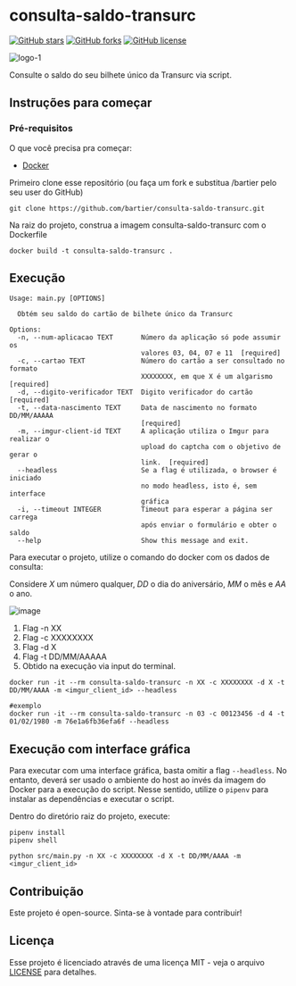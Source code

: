 # consulta-saldo-transurc


[![GitHub stars](https://img.shields.io/github/stars/bartier/consulta-saldo-transurc)](https://github.com/bartier/consulta-saldo-transurc/stargazers)
[![GitHub forks](https://img.shields.io/github/forks/bartier/consulta-saldo-transurc)](https://github.com/bartier/consulta-saldo-transurc/network)
[![GitHub license](https://img.shields.io/github/license/bartier/consulta-saldo-transurc)](https://github.com/bartier/consulta-saldo-transurc/blob/master/LICENSE)

![logo-1](https://user-images.githubusercontent.com/18057391/68075529-8aa51e00-fd87-11e9-9d51-83b8a9d53a4a.png)


Consulte o saldo do seu bilhete único da Transurc via script.

## Instruções para começar

### Pré-requisitos

O que você precisa pra começar:

- [Docker](https://docs.docker.com/install/)

Primeiro clone esse repositório (ou faça um fork e substitua /bartier pelo seu user do GitHub)

```
git clone https://github.com/bartier/consulta-saldo-transurc.git
```

Na raiz do projeto, construa a imagem consulta-saldo-transurc com o Dockerfile

```
docker build -t consulta-saldo-transurc .
```

## Execução

```
Usage: main.py [OPTIONS]

  Obtém seu saldo do cartão de bilhete único da Transurc

Options:
  -n, --num-aplicacao TEXT       Número da aplicação só pode assumir os
                                 valores 03, 04, 07 e 11  [required]
  -c, --cartao TEXT              Número do cartão a ser consultado no formato
                                 XXXXXXXX, em que X é um algarismo  [required]
  -d, --digito-verificador TEXT  Digito verificador do cartão  [required]
  -t, --data-nascimento TEXT     Data de nascimento no formato DD/MM/AAAAA
                                 [required]
  -m, --imgur-client-id TEXT     A aplicação utiliza o Imgur para realizar o
                                 upload do captcha com o objetivo de gerar o
                                 link.  [required]
  --headless                     Se a flag é utilizada, o browser é iniciado
                                 no modo headless, isto é, sem interface
                                 gráfica
  -i, --timeout INTEGER          Timeout para esperar a página ser carrega
                                 após enviar o formulário e obter o saldo
  --help                         Show this message and exit.
```

Para executar o projeto, utilize o comando do docker com os dados de consulta:

Considere *X* um número qualquer, *DD* o dia do aniversário, *MM* o mês e *AA* o ano.

![image](https://user-images.githubusercontent.com/18057391/68170383-487a0900-ff4e-11e9-9a6a-f1f90a78737a.png)

1. Flag -n XX
2. Flag -c XXXXXXXX
3. Flag -d X
4. Flag -t DD/MM/AAAAA
5. Obtido na execução via input do terminal.


```
docker run -it --rm consulta-saldo-transurc -n XX -c XXXXXXXX -d X -t DD/MM/AAAA -m <imgur_client_id> --headless

#exemplo
docker run -it --rm consulta-saldo-transurc -n 03 -c 00123456 -d 4 -t 01/02/1980 -m 76e1a6fb36efa6f --headless
```

## Execução com interface gráfica

Para executar com uma interface gráfica, basta omitir a flag `--headless`. No entanto, deverá ser usado o ambiente do host ao invés da imagem do Docker para a execução do script. Nesse sentido, utilize o `pipenv` para instalar as dependências e executar o script. 

Dentro do diretório raiz do projeto, execute:

```
pipenv install
pipenv shell

python src/main.py -n XX -c XXXXXXXX -d X -t DD/MM/AAAA -m <imgur_client_id>
```

## Contribuição

Este projeto é open-source. Sinta-se à vontade para contribuir!

## Licença

Esse projeto é licenciado através de uma licença MIT - veja o arquivo [LICENSE](LICENSE) para detalhes.
